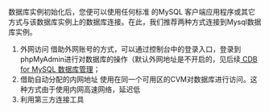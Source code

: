数据库实例初始化后，您便可以使用任何标准 的MySQL 客户端应用程序或其它方式与该数据库实例上的数据库连接。在此，我们推荐两种方式连接到Mysql数据库实例。

1. 外网访问
借助外网账号的方式，可以通过控制台中的登录入口，登录到phpMyAdmin进行对数据库的操作（默认外网地址是不开启的，见后续[ CDB for MySQL 数据库管理](http://tce.fsphere.cn/doc/product/236/3131)；
2.  借助自动分配的内网地址
使用在同一个可用区的CVM对数据库进行访问。这种方式由于使用内网高速网络，延迟低
3. 利用第三方连接工具
